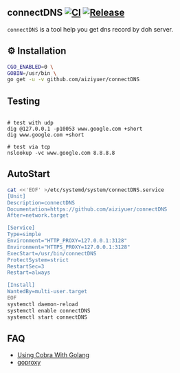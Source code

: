 connectDNS
[![CI](https://github.com/aiziyuer/connectDNS/workflows/CI/badge.svg)](https://github.com/aiziyuer/connectDNS/actions?query=workflow%3ACI) 
[![Release](https://github.com/aiziyuer/connectDNS/workflows/Release/badge.svg)](https://github.com/aiziyuer/connectDNS/releases/latest)
---

`connectDNS` is a tool help you get dns record by doh server.

## ⚙ Installation

``` bash
CGO_ENABLED=0 \
GOBIN=/usr/bin \
go get -u -v github.com/aiziyuer/connectDNS
```


## Testing

```

# test with udp
dig @127.0.0.1 -p10053 www.google.com +short
dig www.google.com +short

# test via tcp
nslookup -vc www.google.com 8.8.8.8

```

## AutoStart

```bash
cat <<'EOF' >/etc/systemd/system/connectDNS.service
[Unit]
Description=connectDNS
Documentation=https://github.com/aiziyuer/connectDNS
After=network.target

[Service]
Type=simple
Environment="HTTP_PROXY=127.0.0.1:3128"
Environment="HTTPS_PROXY=127.0.0.1:3128"
ExecStart=/usr/bin/connectDNS
ProtectSystem=strict
RestartSec=3
Restart=always

[Install]
WantedBy=multi-user.target
EOF
systemctl daemon-reload
systemctl enable connectDNS
systemctl start connectDNS
```

## FAQ

- [Using Cobra With Golang](https://o-my-chenjian.com/2017/09/20/Using-Cobra-With-Golang/)
- [goproxy](https://goproxy.io/zh/)